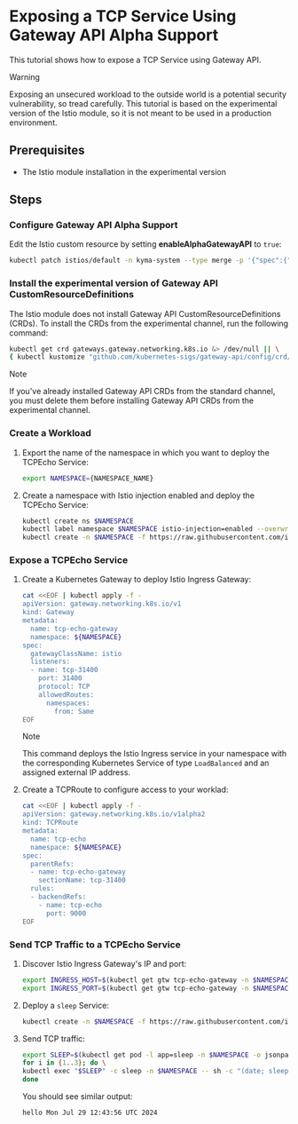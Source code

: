 <!-- open-source-only -->
# Exposing a TCP Service Using Gateway API Alpha Support

This tutorial shows how to expose a TCP Service using Gateway API.

> [!WARNING]
> Exposing an unsecured workload to the outside world is a potential security vulnerability, so tread carefully. This tutorial is based on the experimental version of the Istio module, so it is not meant to be used in a production environment.

## Prerequisites

* The Istio module installation in the experimental version

## Steps

### Configure Gateway API Alpha Support

Edit the Istio custom resource by setting **enableAlphaGatewayAPI** to `true`:

```bash
kubectl patch istios/default -n kyma-system --type merge -p '{"spec":{"experimental":{"pilot": {"enableAlphaGatewayAPI": true}}}}'
```

### Install the experimental version of Gateway API CustomResourceDefinitions

The Istio module does not install Gateway API CustomResourceDefinitions (CRDs). To install the CRDs from the experimental channel, run the following command:

```bash
kubectl get crd gateways.gateway.networking.k8s.io &> /dev/null || \
{ kubectl kustomize "github.com/kubernetes-sigs/gateway-api/config/crd/experimental?ref=v1.1.0" | kubectl apply -f -; }
```

> [!NOTE]
> If you've already installed Gateway API CRDs from the standard channel, you must delete them before installing Gateway API CRDs from the experimental channel.

### Create a Workload

1. Export the name of the namespace in which you want to deploy the TCPEcho Service:

    ```bash
    export NAMESPACE={NAMESPACE_NAME}
    ```

2. Create a namespace with Istio injection enabled and deploy the TCPEcho Service:

    ```bash
    kubectl create ns $NAMESPACE
    kubectl label namespace $NAMESPACE istio-injection=enabled --overwrite
    kubectl create -n $NAMESPACE -f https://raw.githubusercontent.com/istio/istio/release-1.22/samples/tcp-echo/tcp-echo.yaml
    ```

### Expose a TCPEcho Service

1. Create a Kubernetes Gateway to deploy Istio Ingress Gateway:

    ```bash
    cat <<EOF | kubectl apply -f -
    apiVersion: gateway.networking.k8s.io/v1
    kind: Gateway
    metadata:
      name: tcp-echo-gateway
      namespace: ${NAMESPACE}
    spec:
      gatewayClassName: istio
      listeners:
      - name: tcp-31400
        port: 31400
        protocol: TCP
        allowedRoutes:
          namespaces:
            from: Same
    EOF
    ```

    > [!NOTE]
    > This command deploys the Istio Ingress service in your namespace with the corresponding Kubernetes Service of type `LoadBalanced` and an assigned external IP address.

2. Create a TCPRoute to configure access to your worklad:

    ```bash
    cat <<EOF | kubectl apply -f -
    apiVersion: gateway.networking.k8s.io/v1alpha2
    kind: TCPRoute
    metadata:
      name: tcp-echo
      namespace: ${NAMESPACE}
    spec:
      parentRefs:
      - name: tcp-echo-gateway
        sectionName: tcp-31400
      rules:
      - backendRefs:
        - name: tcp-echo
          port: 9000
    EOF
    ```

### Send TCP Traffic to a TCPEcho Service

1. Discover Istio Ingress Gateway's IP and port:

    ```bash
    export INGRESS_HOST=$(kubectl get gtw tcp-echo-gateway -n $NAMESPACE -o jsonpath='{.status.addresses[0].value}')
    export INGRESS_PORT=$(kubectl get gtw tcp-echo-gateway -n $NAMESPACE -o jsonpath='{.spec.listeners[?(@.name=="tcp-31400")].port}')
    ```

2. Deploy a `sleep` Service:

    ```bash
    kubectl create -n $NAMESPACE -f https://raw.githubusercontent.com/istio/istio/release-1.22/samples/sleep/sleep.yaml
    ```


2. Send TCP traffic:

    ```bash
    export SLEEP=$(kubectl get pod -l app=sleep -n $NAMESPACE -o jsonpath={.items..metadata.name})
    for i in {1..3}; do \
    kubectl exec "$SLEEP" -c sleep -n $NAMESPACE -- sh -c "(date; sleep 1) | nc $INGRESS_HOST $INGRESS_PORT"; \
    done
    ```
    You should see similar output:
    ```
    hello Mon Jul 29 12:43:56 UTC 2024
    ```

